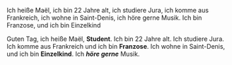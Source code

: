 Ich heiße Maël, ich bin 22 Jahre alt, ich studiere Jura, ich komme aus Frankreich, ich wohne in Saint-Denis, ich höre gerne Musik. Ich bin Franzose, und ich bin Einzelkind

Guten Tag, ich heiße Maël, **Student**. Ich bin 22 Jahre alt. Ich studiere Jura. Ich komme aus Frankreich und ich bin **Franzose**. Ich wohne in Saint-Denis, und ich bin **Einzelkind**. Ich ***höre gerne*** Musik.

